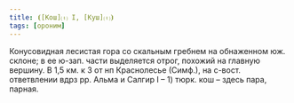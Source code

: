 ```yaml
---
title: ⦗[Кош]⒯ I, [Куш]⒯⦘
tags: [ороним]
---
```


Конусовидная лесистая гора со скальным гребнем на обнаженном юж. склоне; в ее
ю-зап. части выделяется отрог, похожий на главную вершину. В 1,5 км. к З от нп
Краснолесье (Симф.), на с-вост. ответвлении вдрз рр. Альма и Салгир I – 1) тюрк.
кош – здесь пара, парная.
